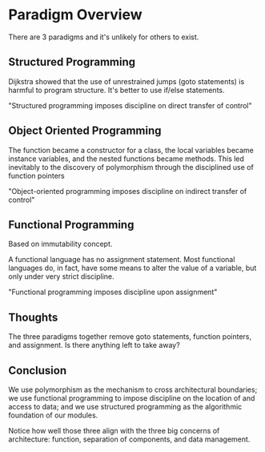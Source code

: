 # Paradigm Overview
There are 3 paradigms and it's unlikely for others to exist.
## Structured Programming

Dijkstra showed that the use of unrestrained jumps
(goto statements) is harmful to program structure.
It's better to use if/else statements.

"Structured programming imposes discipline on direct transfer of control"

## Object Oriented Programming

The function became a constructor for a class, the local
variables became instance variables, and the nested functions became methods. This led inevitably to
the discovery of polymorphism through the disciplined use of function pointers

"Object-oriented programming imposes discipline on indirect transfer of control"

## Functional Programming

Based on immutability concept.

A functional language has no assignment statement. Most functional languages do, in fact, have some means to alter
the value of a variable, but only under very strict discipline.

"Functional programming imposes discipline upon assignment"

## Thoughts

The three paradigms together remove goto statements, function pointers, and assignment. Is there
anything left to take away?

## Conclusion
We use polymorphism as the mechanism to cross architectural boundaries; we use functional programming to impose discipline on the location of and access to data; and we use structured programming as the
algorithmic foundation of our modules.

Notice how well those three align with the three big concerns of architecture: function, separation of
components, and data management.